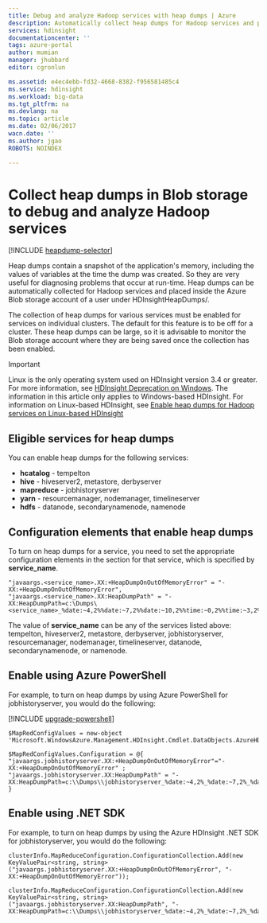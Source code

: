 ```yaml
---
title: Debug and analyze Hadoop services with heap dumps | Azure
description: Automatically collect heap dumps for Hadoop services and place inside the Azure Blob storage account for debugging and analysis.
services: hdinsight
documentationcenter: ''
tags: azure-portal
author: mumian
manager: jhubbard
editor: cgronlun

ms.assetid: e4ec4ebb-fd32-4668-8382-f956581485c4
ms.service: hdinsight
ms.workload: big-data
ms.tgt_pltfrm: na
ms.devlang: na
ms.topic: article
ms.date: 02/06/2017
wacn.date: ''
ms.author: jgao
ROBOTS: NOINDEX

---
```

# Collect heap dumps in Blob storage to debug and analyze Hadoop services
[!INCLUDE [heapdump-selector](../../includes/hdinsight-selector-heap-dump.md)]

Heap dumps contain a snapshot of the application's memory, including the values of variables
at the time the dump was created. So they are very useful for diagnosing problems that occur
at run-time. Heap dumps can be automatically collected for Hadoop services and placed inside
the Azure Blob storage account of a user under HDInsightHeapDumps/.

The collection of heap dumps for various services must be enabled for services on individual
clusters. The default for this feature is to be off for a cluster. These heap dumps can be
large, so it is advisable to monitor the Blob storage account where they are being saved
once the collection has been enabled.

> [!IMPORTANT]
> Linux is the only operating system used on HDInsight version 3.4 or greater. For more information, see [HDInsight Deprecation on Windows](hdinsight-component-versioning.md#hdi-version-33-nearing-deprecation-date). The information in this article only applies to Windows-based HDInsight. 
> For information on Linux-based HDInsight, see [Enable heap dumps for Hadoop services on
> Linux-based HDInsight](hdinsight-hadoop-collect-debug-heap-dump-linux.md)

## Eligible services for heap dumps
You can enable heap dumps for the following services:

* **hcatalog** - tempelton
* **hive** - hiveserver2, metastore, derbyserver
* **mapreduce** - jobhistoryserver
* **yarn** - resourcemanager, nodemanager, timelineserver
* **hdfs** - datanode, secondarynamenode, namenode

## Configuration elements that enable heap dumps
To turn on heap dumps for a service, you need to set the appropriate configuration elements
in the section for that service, which is specified by **service_name**.

    "javaargs.<service_name>.XX:+HeapDumpOnOutOfMemoryError" = "-XX:+HeapDumpOnOutOfMemoryError",
    "javaargs.<service_name>.XX:HeapDumpPath" = "-XX:HeapDumpPath=c:\Dumps\<service_name>_%date:~4,2%%date:~7,2%%date:~10,2%%time:~0,2%%time:~3,2%%time:~6,2%.hprof"

The value of **service_name** can be any of the services listed above:
tempelton, hiveserver2, metastore, derbyserver, jobhistoryserver, resourcemanager, nodemanager, timelineserver, datanode, secondarynamenode, or namenode.

## Enable using Azure PowerShell
For example, to turn on heap dumps by using Azure PowerShell for jobhistoryserver, you would do the following:

[!INCLUDE [upgrade-powershell](../../includes/hdinsight-use-latest-powershell.md)]

    $MapRedConfigValues = new-object 'Microsoft.WindowsAzure.Management.HDInsight.Cmdlet.DataObjects.AzureHDInsightMapReduceConfiguration'

    $MapRedConfigValues.Configuration = @{ "javaargs.jobhistoryserver.XX:+HeapDumpOnOutOfMemoryError"="-XX:+HeapDumpOnOutOfMemoryError" ; "javaargs.jobhistoryserver.XX:HeapDumpPath" = "-XX:HeapDumpPath=c:\\Dumps\\jobhistoryserver_%date:~4,2%_%date:~7,2%_%date:~10,2%_%time:~0,2%_%time:~3,2%_%time:~6,2%.hprof" }

## Enable using .NET SDK
For example, to turn on heap dumps by using the Azure HDInsight .NET SDK for jobhistoryserver, you would do the following:

    clusterInfo.MapReduceConfiguration.ConfigurationCollection.Add(new KeyValuePair<string, string>("javaargs.jobhistoryserver.XX:+HeapDumpOnOutOfMemoryError", "-XX:+HeapDumpOnOutOfMemoryError"));

    clusterInfo.MapReduceConfiguration.ConfigurationCollection.Add(new KeyValuePair<string, string>("javaargs.jobhistoryserver.XX:HeapDumpPath", "-XX:HeapDumpPath=c:\\Dumps\\jobhistoryserver_%date:~4,2%_%date:~7,2%_%date:~10,2%_%time:~0,2%_%time:~3,2%_%time:~6,2%.hprof"));